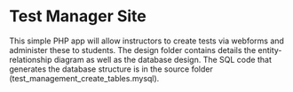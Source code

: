 # Test Manager Site
This simple PHP app will allow instructors to create tests via webforms and administer these to students. The design folder contains details the entity-relationship diagram as well as the database design. The SQL code that generates the database structure is in the source folder (test_management_create_tables.mysql).
